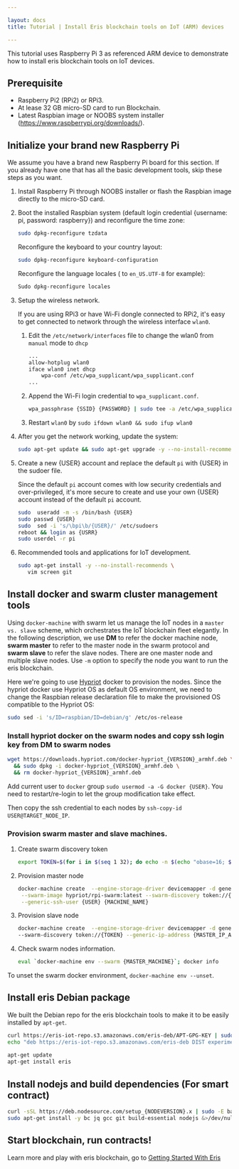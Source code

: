 ```yaml
---

layout: docs
title: Tutorial | Install Eris blockchain tools on IoT (ARM) devices

---
```


This tutorial uses Raspberry Pi 3 as referenced ARM device to demonstrate how to install eris blockchain tools on IoT devices.

## Prerequisite

* Raspberry Pi2 (RPi2) or RPi3.
* At lease 32 GB micro-SD card to run Blockchain.
* Latest Raspbian image or NOOBS system installer (https://www.raspberrypi.org/downloads/).


## Initialize your brand new Raspberry Pi

We assume you have a brand new Raspberry Pi board for this section. If you already have one that has all the basic development tools, 
skip these steps as you want.

1. Install Raspberry Pi through NOOBS installer or flash the Raspbian image directly to the micro-SD card.
2. Boot the installed Raspbian system (default login credential {username: pi, password: raspberry}) and 
   reconfigure the time zone:

   ```bash
   sudo dpkg-reconfigure tzdata
   ```

   Reconfigure the keyboard to your country layout:

   ```bash
   sudo dpkg-reconfigure keyboard-configuration
   ```

   Reconfigure the language locales ( to `en_US.UTF-8` for example):

   ```bash
   Sudo dpkg-reconfigure locales
   ```

3. Setup the wireless network.

   If you are using RPi3 or have Wi-Fi dongle connected to RPi2, it's easy to get connected to network through the wireless interface `wlan0`.

   1. Edit the `/etc/network/interfaces` file to change the wlan0 from `manual` mode to `dhcp`

      ```bash
      ...
      allow-hotplug wlan0                                                             
      iface wlan0 inet dhcp                                                           
          wpa-conf /etc/wpa_supplicant/wpa_supplicant.conf      
      ...
      ```

   2. Append the Wi-Fi login credential to `wpa_supplicant.conf`.

      ```bash
      wpa_passphrase {SSID} {PASSWORD} | sudo tee -a /etc/wpa_supplicant/wpa_supplicant.conf 
      ```

   3. Restart `wlan0` by `sudo ifdown wlan0 && sudo ifup wlan0`
   
4. After you get the network working, update the system:

   ```bash
   sudo apt-get update && sudo apt-get upgrade -y --no-install-recommends
   ```

5. Create a new {USER} account and replace the default `pi` with {USER} in the sudoer file. 

   Since the default `pi` account comes with low security credentials and over-privileged, it's more secure to create and use your own {USER} account 
   instead of the default `pi` account.

   ```bash
   sudo  useradd -m -s /bin/bash {USER} 
   sudo passwd {USER}
   sudo  sed -i 's/\bpi\b/{USER}/' /etc/sudoers 
   reboot && login as {USRR} 
   sudo userdel -r pi 
   ```
6. Recommended tools and applications for IoT development.

   ```bash
   sudo apt-get install -y --no-install-recommends \ 
      vim screen git 
   ```

## Install docker and swarm cluster management tools

Using `docker-machine` with swarm let us manage the IoT nodes in a `master vs. slave` scheme, which orchestrates the IoT blockchain fleet elegantly.
In the following description, we use **DM** to refer the docker machine node, **swarm master** to refer to the master node in the swarm protocol and 
**swarm slave** to refer the slave nodes. There are one master node and multiple slave nodes. Use `-m` option to specify the node you want to run
the eris blockchain.

Here we're going to use [Hypriot](http://blog.hypriot.com/downloads/) docker to provision the nodes. Since the hypriot docker use Hypriot OS as default 
OS environment, we need to change the Raspbian release declaration file to make the provisioned OS compatible to the Hypriot OS:

```bash
sudo sed -i 's/ID=raspbian/ID=debian/g' /etc/os-release
```

### Install hypriot docker on the swarm nodes and copy ssh login key from DM to swarm nodes

```bash
wget https://downloads.hypriot.com/docker-hypriot_{VERSION}_armhf.deb \
  && sudo dpkg -i docker-hypriot_{VERSION}_armhf.deb \
  && rm docker-hypriot_{VERSION}_armhf.deb 
```

Add current user to `docker` group `sudo usermod -a -G docker {USER}`. You need to restart/re-login to let the group modification take effect.

Then copy the ssh credential to each nodes by `ssh-copy-id USER@TARGET_NODE_IP`.

### Provision swarm master and slave machines.

1. Create swarm discovery token

   ```bash
   export TOKEN=$(for i in $(seq 1 32); do echo -n $(echo "obase=16; $(($RANDOM % 16))" | bc); done; echo) 
   ```

2. Provision master node

   ```bash
   docker-machine create  --engine-storage-driver devicemapper -d generic --swarm --swarm-master \
    --swarm-image hypriot/rpi-swarm:latest --swarm-discovery token://{TOKEN} --generic-ip-address {MASTER_IP_ADDR} \
    --generic-ssh-user {USER} {MACHINE_NAME}
   ```

3. Provision slave node

   ```bash
   docker-machine create  --engine-storage-driver devicemapper -d generic --swarm --swarm-image hypriot/rpi-swarm:latest \ 
   --swarm-discovery token://{TOKEN} --generic-ip-address {MASTER_IP_ADDR} --generic-ssh-user {USER} {MACHINE_NAME}
   ```

4. Check swarm nodes information.

   ```bash
   eval `docker-machine env --swarm {MASTER_MACHINE}`; docker info 
   ```

To unset the swarm docker environment, `docker-machine env --unset`.


## Install eris Debian package

We built the Debian repo for the eris blockchain tools to make it to be easily installed by `apt-get`.

```bash
curl https://eris-iot-repo.s3.amazonaws.com/eris-deb/APT-GPG-KEY | sudo apt-key add - 
echo "deb https://eris-iot-repo.s3.amazonaws.com/eris-deb DIST experimental" | sudo tee /etc/apt/sources.list.d/eris.list 
 
apt-get update 
apt-get install eris 
```

## Install nodejs and build dependencies (For smart contract) 

```bash
curl -sSL https://deb.nodesource.com/setup_{NODEVERSION}.x | sudo -E bash - &>/dev/null 
sudo apt-get install -y bc jq gcc git build-essential nodejs &>/dev/null 
```

## Start blockchain, run contracts!

Learn more and play with eris blockchain, go to [Getting Started With Eris](https://docs.erisindustries.com/tutorials/getting-started/)



